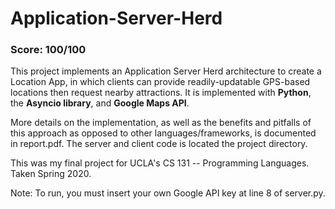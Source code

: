 # Application-Server-Herd

### Score: 100/100

This project implements an Application Server Herd architecture to create a Location App, in which clients can provide readily-updatable GPS-based locations then request nearby attractions. It is implemented with **Python**, the **Asyncio library**, and **Google Maps API**. 

More details on the implementation, as well as the benefits and pitfalls of this approach as opposed to other languages/frameworks, is documented in report.pdf. The server and client code is located the project directory. 

This was my final project for UCLA's CS 131 -- Programming Languages. Taken Spring 2020.

Note: To run, you must insert your own Google API key at line 8 of server.py.
